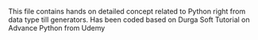 This file contains hands on detailed concept related to Python right from data type till generators.
Has been coded based on Durga Soft Tutorial on Advance Python from Udemy

